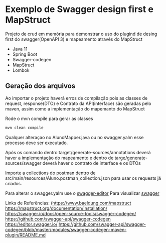 # Exemplo de Swagger design first e MapStruct

Projeto de crud em memória para demonstrar o uso do plugind de desing first do swagger(OpenAPI 3) e mapeamento através do MapStruct
- Java 11
- Spring Boot
- Swagger-codegen
- MapStruct
- Lombok

## Geração dos arquivos

Ao importar o projeto haverá erros de compilação pois as classes de request, response(DTO) e Contrato da API(interface) são geradas pelo maven, assim como a implementação do mapemanto do MapStruct

Rode o mvn compile para gerar as classes

```sh
mvn clean compile
```

Qualquer alteraçao no AlunoMapper.java ou no swagger.yalm esse processo deve ser executado.

Após os comando dentro target/generate-sources/annotations deverá haver a implementação do mapeamento e dentro de targe/generate-sources/swagger deverá haver o contrato de interface e os DTOs

Importe a collections do postman dentro de src/main/resources/Aluno.postman_collection.json para usar os requests já criados.

Para alterar o swagger.yalm use o [swagger-editor](https://editor.swagger.io/)
Para visualizar [swagger](src/main/resources/swagger.yaml)

Links de Referências:
(https://www.baeldung.com/mapstruct  
https://mapstruct.org/documentation/installation/
https://swagger.io/docs/open-source-tools/swagger-codegen/
https://github.com/swagger-api/swagger-codegen
https://editor.swagger.io/
https://github.com/swagger-api/swagger-codegen/blob/master/modules/swagger-codegen-maven-plugin/README.md
